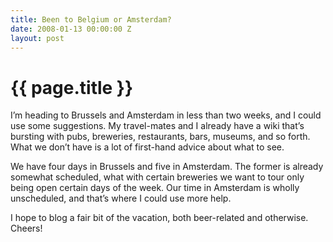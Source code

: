 ```yaml
---
title: Been to Belgium or Amsterdam?
date: 2008-01-13 00:00:00 Z
layout: post
---
```


{{ page.title }}
================

I’m heading to Brussels and Amsterdam in less than two weeks, and I could use some suggestions. My travel-mates and I already have a wiki that’s bursting with pubs, breweries, restaurants, bars, museums, and so forth. What we don’t have is a lot of first-hand advice about what to see.

We have four days in Brussels and five in Amsterdam. The former is already somewhat scheduled, what with certain breweries we want to tour only being open certain days of the week. Our time in Amsterdam is wholly unscheduled, and that’s where I could use more help.

I hope to blog a fair bit of the vacation, both beer-related and otherwise. Cheers!
